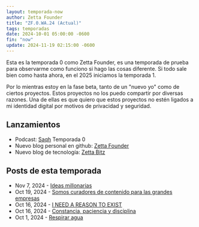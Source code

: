 ```yaml
---
layout: temporada-now
author: Zetta Founder
title: "ZF.0.WA.24 (Actual)"
tags: temporadas
date: 2024-10-01 05:00:00 -0600
fin: "now"
update: 2024-11-19 02:15:00 -0600
---
```


Esta es la temporada 0 como Zetta Founder, es una temporada de prueba para observarme como funciono si hago las cosas diferente. Si todo sale bien como hasta ahora, en el 2025 iniciamos la temporada 1.

Por lo mientras estoy en la fase beta, tanto de un "nuevo yo" como de ciertos proyectos. Estos proyectos no los puedo compartir por diversas razones. Una de ellas es que quiero que estos proyectos no estén ligados a mi identidad digital por motivos de privacidad y seguridad.

## Lanzamientos

- Podcast: <a target="_blank" href="https://saqh.lepodca.st">Saqh</a> Temporada 0
- Nuevo blog personal en github: [Zetta Founder](https://zettafounder.github.io/)
- Nuevo blog de tecnología: <a target="_blank" href="https://zettafounder.github.io/zettabitz/">Zetta Bitz</a>

## Posts de esta temporada

- Nov 7, 2024 - [Ideas millonarias](https://zettafounder.github.io/2024/11/07/ideas-millonarias.html)
- Oct 19, 2024 - [Somos curadores de contenido para las grandes empresas](https://zettafounder.github.io/2024/10/19/somos-curadores-de-contenido-para-las-grandes-empresas.html)
- Oct 16, 2024 - [I NEED A REASON TO EXIST](https://zettafounder.github.io/2024/10/16/i-need-a-reason-to-exist.html)
- Oct 16, 2024 - [Constancia, paciencia y disciplina](https://zettafounder.github.io/2024/10/16/constancia-paciencia-disciplina.html)
- Oct 1, 2024 - [Respirar agua](https://zettafounder.github.io/2024/10/01/respirar-agua.html)